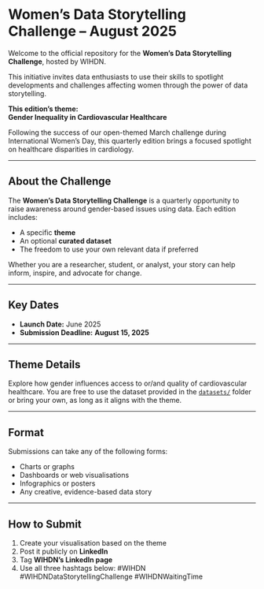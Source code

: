 # Women’s Data Storytelling Challenge – August 2025

Welcome to the official repository for the **Women’s Data Storytelling Challenge**, hosted by WIHDN.

This initiative invites data enthusiasts to use their skills to spotlight developments and challenges affecting women through the power of data storytelling.

 **This edition’s theme:**  
**Gender Inequality in Cardiovascular Healthcare**

Following the success of our open-themed March challenge during International Women’s Day, this quarterly edition brings a focused spotlight on healthcare disparities in cardiology.

---

##  About the Challenge

The **Women’s Data Storytelling Challenge** is a quarterly opportunity to raise awareness around gender-based issues using data. Each edition includes:
- A specific **theme**
- An optional **curated dataset**
- The freedom to use your own relevant data if preferred

Whether you are a researcher, student, or analyst, your story can help inform, inspire, and advocate for change.

---

##  Key Dates

- **Launch Date:** June 2025  
- **Submission Deadline:** **August 15, 2025**

---

##  Theme Details

Explore how gender influences access to or/and quality of cardiovascular healthcare. 
You are free to use the dataset provided in the [`datasets/`](datasets/) folder or bring your own,  as long as it aligns with the theme.

---

##  Format

Submissions can take any of the following forms:
- Charts or graphs
- Dashboards or web visualisations
- Infographics or posters
- Any creative, evidence-based data story

---

##  How to Submit

1. Create your visualisation based on the theme  
2. Post it publicly on **LinkedIn**  
3. Tag **WIHDN’s LinkedIn page**  
4. Use all three hashtags below:
#WIHDN
#WIHDNDataStorytellingChallenge
#WIHDNWaitingTime
